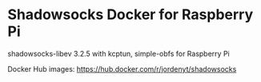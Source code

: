 # Shadowsocks Docker for Raspberry Pi
shadowsocks-libev 3.2.5 with kcptun, simple-obfs for Raspberry Pi 

Docker Hub images: https://hub.docker.com/r/jordenyt/shadowsocks
